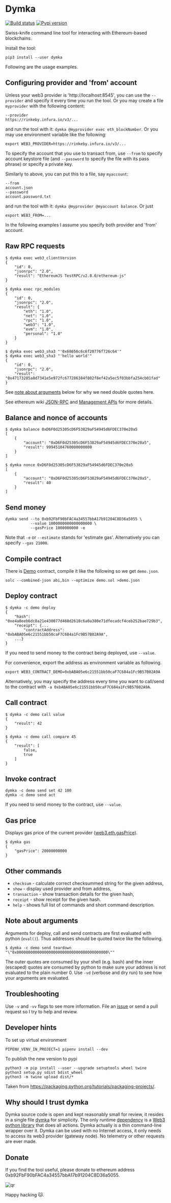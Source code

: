 Dymka
=====

[![Build status]](https://travis-ci.org/denisglotov/dymka)
[![Pypi version]](https://pypi.org/project/dymka/)

[Build status]: https://travis-ci.org/denisglotov/dymka.svg?branch=master
[Pypi version]: https://img.shields.io/pypi/v/dymka.svg

Swiss-knife command line tool for interacting with Ethereum-based blockchains.

Install the tool:

    pip3 install --user dymka

Following are the usage examples.


Configuring provider and 'from' account
---------------------------------------

Unless your web3 provider is 'http://localhost:8545', you can use the
`--provider` and specify it every time you run the tool. Or you may create a
file `myprovider` with the following content:

    --provider
    https://rinkeby.infura.io/v3/...

and run the tool with it: `dymka @myprovider exec eth_blockNumber`. Or you may
use environment variable like the following:

    export WEB3_PROVIDER=https://rinkeby.infura.io/v3/...

To specify the account that you use to transact from, use `--from` to specify
account keystore file (and `--password` to specify the file with its pass
phrase) or specify a private key.

Similarly to above, you can put this to a file, say `myaccount`:

    --from
    account.json
    --password
    account.password.txt

and run the tool with it: `dymka @myprovider @myaccount balance`. Or just

    export WEB3_FROM=...

In the following examples I assume you specify both provider and 'from'
account.


Raw RPC requests
----------------

``` shell
$ dymka exec web3_clientVersion
{
    "id": 0,
    "jsonrpc": "2.0",
    "result": "EthereumJS TestRPC/v2.8.0/ethereum-js"
}

$ dymka exec rpc_modules
{
    "id": 0,
    "jsonrpc": "2.0",
    "result": {
        "eth": "1.0",
        "net": "1.0",
        "rpc": "1.0",
        "web3": "1.0",
        "evm": "1.0",
        "personal": "1.0"
    }
}

$ dymka exec web3_sha3 "'0x68656c6c6f20776f726c64'"
$ dymka exec web3_sha3 "'hello world'"
{
    "id": 0,
    "jsonrpc": "2.0",
    "result": "0x47173285a8d7341e5e972fc677286384f802f8ef42a5ec5f03bbfa254cb01fad"
}
```

See [note about arguments] below for why we need double quotes here.

See ethereum wiki [JSON-RPC] and [Management APIs] for more details.

[note about arguments]: #note-about-arguments
[JSON-RPC]: https://github.com/ethereum/wiki/wiki/JSON-RPC
[Management APIs]: https://github.com/ethereum/go-ethereum/wiki/Management-APIs


Balance and nonce of accounts
-----------------------------

``` shell
$ dymka balance 0xD6F0d25305cD6F53829aF54945d6FDEC370e20a5
[
    {
        "account": "0xD6F0d25305cD6F53829aF54945d6FDEC370e20a5",
        "result": 99945104760000000000
    }
]

$ dymka nonce 0xD6F0d25305cD6F53829aF54945d6FDEC370e20a5
[
    {
        "account": "0xD6F0d25305cD6F53829aF54945d6FDEC370e20a5",
        "result": 40
    }
]
```

Send money
----------

``` shell
dymka send --to 0xb92FbF90bFAC4a34557bbA17b91204C8D36a5055 \
           --value 1000000000000000000 \
           --gasPrice 1000000000 -e
```

Note that `-e` or `--estimate` stands for 'estimate gas'. Alternatively you
can specify `--gas 21000`.


Compile contract
----------------

There is [Demo] contract, compile it like the following so we get `demo.json`.

``` shell
solc --combined-json abi,bin --optimize demo.sol >demo.json
```

[Demo]: https://github.com/denisglotov/dymka/blob/master/tests/demo.sol


Deploy contract
---------------

``` shell
$ dymka -c demo deploy
{
    "hash": "0xe4a8eeb6dc8a21e430077d460d2618c6a0a380e71dfecadcf4ceb252bae729b3",
    "receipt": {...
        "contractAddress": "0xbABA05e6c21551bb50caF7C684a1Fc9B57B02A9A",
    ...}
}
```

If you need to send money to the contract being deployed, use `--value`.

For convenience, export the address as environment variable as following.

``` shell
export WEB3_CONTRACT_DEMO=0xbABA05e6c21551bb50caF7C684a1Fc9B57B02A9A

```

Alternatively, you may specify the address every time you want to call/send to
the contract with `-a 0xbABA05e6c21551bb50caF7C684a1Fc9B57B02A9A`.


Call contract
-------------

``` shell
$ dymka -c demo call value
{
    "result": 42
}

$ dymka -c demo call compare 45
{
    "result": [
        false,
        true
    ]
}

```

Invoke contract
---------------

``` shell
dymka -c demo send set 42 100
dymka -c demo send act
```

If you need to send money to the contract, use `--value`.


Gas price
---------

Displays gas price of the current provider
([web3.eth.gasPrice](https://web3js.readthedocs.io/en/v1.2.0/web3-eth.html#getgasprice)).

    $ dymka gas
    {
        "gasPrice": 20000000000
    }


Other commands
--------------

* `checksum` - calculate correct checksummed string for the given address,
* `show` - display used provider and from address,
* `transaction` - show transaction details for the given hash,
* `receipt` - show receipt for the given hash.
* `help` - shows full list of commands and short command description.


Note about arguments
--------------------

Arguments for deploy, call and send contracts are first evaluated with python
(`eval()`). Thus addresses should be quoted twice like the following.

``` shell
$ dymka -c demo send teardown "\"0x0000000000000000000000000000000000000000\""
```

The outer quotes are consumed by your shell (e.g. bash) and the inner
(escaped) quotes are consumed by python to make sure your address is not
evaluated to the plain number 0. Use `-vd` (verbose and dry run) to see how
your arguments are evaluated.


Troubleshooting
---------------

Use `-v` and `-vv` flags to see more information. File an [issue]
or send a pull request so I try to help and review.

[issue]: https://github.com/denisglotov/dymka/issues/new


Developer hints
---------------

To set up virtual environment

``` shell
PIPENV_VENV_IN_PROJECT=1 pipenv install --dev
```

To publish the new version to pypi

``` shell
python3 -m pip install --user --upgrade setuptools wheel twine
python3 setup.py sdist bdist_wheel
python3 -m twine upload dist/*
```
Taken from https://packaging.python.org/tutorials/packaging-projects/.


Why should I trust dymka
------------------------

Dymka source code is open and kept reasonably small for review, it resides in
a single file [dymka] for simplicity. The only runtime [dependency] is a [Web3
python library] that does all actions. Dymka actually is a thin command-line
wrapper over it. Dymka can be used with no Internet access, it only needs to
access its web3 provider (gateway node). No telemetry or other requests are
ever made.


[dymka]: https://web3py.readthedocs.io/
[dependency]: https://github.com/denisglotov/dymka/blob/dev/Pipfile
[Web3 python library]: https://web3py.readthedocs.io/


Donate
------

If you find the tool useful, please donate to ethereum address
0xb92FbF90bFAC4a34557bbA17b91204C8D36a5055.

![qr](https://denisglotov.github.io/dymka/0xb92FbF90bFAC4a34557bbA17b91204C8D36a5055.png)

Happy hacking 🐱.

